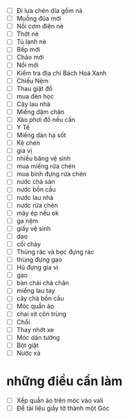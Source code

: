 - [ ] Đi lựa chén dĩa gốm nà
- [ ] Muỗng đũa mới
- [ ] Nồi cơm điện nè
- [ ] Thớt nè
- [ ] Tủ lạnh nè
- [ ] Bếp mới
- [ ] Chảo mới
- [ ] Nồi mới
- [ ] Kiểm tra địa chỉ Bách Hoá Xanh
- [ ] Chiếu Nệm
- [ ] Thau giặt đồ
- [ ] mua đèn học
- [ ] Cây lau nhà
- [ ] Miếng dậm chân
- [ ] Xào phơi đồ nếu cần
- [ ] Y Tế
- [ ] Miếng dán hạ sốt
- [ ] Kệ chén
- [ ] gia vị
- [ ] nhiều băng vệ sinh
- [ ] mua miếng rửa chén
- [ ] mua bình đựng rửa chén
- [ ] nước chà sàn
- [ ] nước bồn cầu
- [ ] nước lau nhà 
- [ ] nước rửa chén
- [ ] máy ép nếu ok
- [ ] ga nệm
- [ ] giấy vệ sinh
- [ ] dao
- [ ] cối chày
- [ ] Thùng rác và bọc đựng rác
- [ ] thùng đựng gạo
- [ ] Hũ đựng gia vị
- [ ] gạo
- [ ] bàn chải chà chân
- [ ] miếng lau tay
- [ ] cây chà bồn cầu
- [ ] Móc quần áo
- [ ] chai xịt côn trùng
- [ ] Chổi
- [ ] Thay nhớt xe 
- [ ] Móc dán tường
- [ ] Bột giặt
- [ ] Nước xả
# những điều cần làm
- [ ] Xếp quần áo trên móc vào vali
- [ ] Để tài liệu giấy tờ thành một Góc 